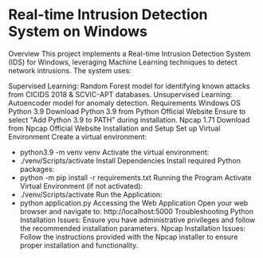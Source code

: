 # Real-time Intrusion Detection System on Windows

Overview
This project implements a Real-time Intrusion Detection System (IDS) for Windows, leveraging Machine Learning techniques to detect network intrusions. The system uses:

Supervised Learning: Random Forest model for identifying known attacks from CICIDS 2018 & SCVIC-APT databases.
Unsupervised Learning: Autoencoder model for anomaly detection.
Requirements
Windows OS
Python 3.9
Download Python 3.9 from Python Official Website
Ensure to select "Add Python 3.9 to PATH" during installation.
Npcap 1.71
Download from Npcap Official Website
Installation and Setup
Set up Virtual Environment
Create a virtual environment:
- python3.9 -m venv venv
Activate the virtual environment:
- ./venv/Scripts/activate
Install Dependencies
Install required Python packages:
- python -m pip install -r requirements.txt
Running the Program
Activate Virtual Environment (if not activated):
- ./venv/Scripts/activate
Run the Application:
- python application.py
Accessing the Web Application
Open your web browser and navigate to: http://localhost:5000
Troubleshooting
Python Installation Issues: Ensure you have administrative privileges and follow the recommended installation parameters.
Npcap Installation Issues: Follow the instructions provided with the Npcap installer to ensure proper installation and functionality.
